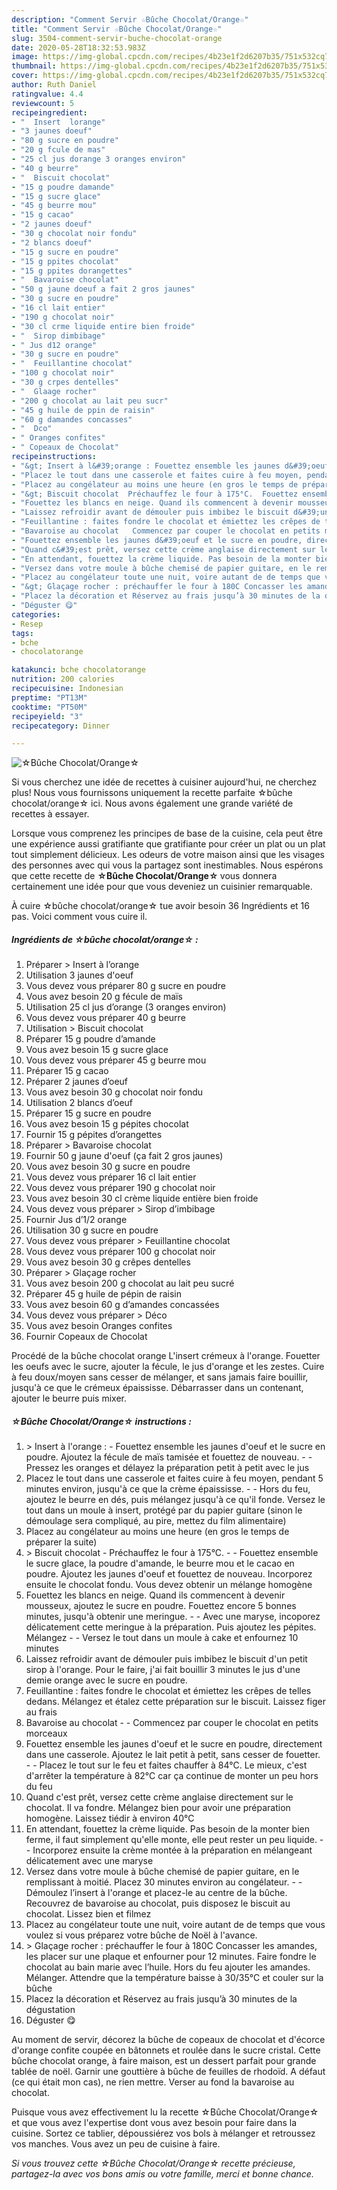 ```yaml
---
description: "Comment Servir ☆Bûche Chocolat/Orange☆"
title: "Comment Servir ☆Bûche Chocolat/Orange☆"
slug: 3504-comment-servir-buche-chocolat-orange
date: 2020-05-28T18:32:53.983Z
image: https://img-global.cpcdn.com/recipes/4b23e1f2d6207b35/751x532cq70/☆buche-chocolatorange☆-photo-principale-de-la-recette.jpg
thumbnail: https://img-global.cpcdn.com/recipes/4b23e1f2d6207b35/751x532cq70/☆buche-chocolatorange☆-photo-principale-de-la-recette.jpg
cover: https://img-global.cpcdn.com/recipes/4b23e1f2d6207b35/751x532cq70/☆buche-chocolatorange☆-photo-principale-de-la-recette.jpg
author: Ruth Daniel
ratingvalue: 4.4
reviewcount: 5
recipeingredient:
- "  Insert  lorange"
- "3 jaunes doeuf"
- "80 g sucre en poudre"
- "20 g fcule de mas"
- "25 cl jus dorange 3 oranges environ"
- "40 g beurre"
- "  Biscuit chocolat"
- "15 g poudre damande"
- "15 g sucre glace"
- "45 g beurre mou"
- "15 g cacao"
- "2 jaunes doeuf"
- "30 g chocolat noir fondu"
- "2 blancs doeuf"
- "15 g sucre en poudre"
- "15 g ppites chocolat"
- "15 g ppites dorangettes"
- "  Bavaroise chocolat"
- "50 g jaune doeuf a fait 2 gros jaunes"
- "30 g sucre en poudre"
- "16 cl lait entier"
- "190 g chocolat noir"
- "30 cl crme liquide entire bien froide"
- "  Sirop dimbibage"
- " Jus d12 orange"
- "30 g sucre en poudre"
- "  Feuillantine chocolat"
- "100 g chocolat noir"
- "30 g crpes dentelles"
- "  Glaage rocher"
- "200 g chocolat au lait peu sucr"
- "45 g huile de ppin de raisin"
- "60 g damandes concasses"
- "  Dco"
- " Oranges confites"
- " Copeaux de Chocolat"
recipeinstructions:
- "&gt; Insert à l&#39;orange : Fouettez ensemble les jaunes d&#39;oeuf et le sucre en poudre. Ajoutez la fécule de maïs tamisée et fouettez de nouveau.  Pressez les oranges et délayez la préparation petit à petit avec le jus"
- "Placez le tout dans une casserole et faites cuire à feu moyen, pendant 5 minutes environ, jusqu&#39;à ce que la crème épaississe.  Hors du feu, ajoutez le beurre en dés, puis mélangez jusqu&#39;à ce qu&#39;il fonde. Versez le tout dans un moule à insert, protégé par du papier guitare (sinon le démoulage sera compliqué, au pire, mettez du film alimentaire)"
- "Placez au congélateur au moins une heure (en gros le temps de préparer la suite)"
- "&gt; Biscuit chocolat  Préchauffez le four à 175°C.  Fouettez ensemble le sucre glace, la poudre d&#39;amande, le beurre mou et le cacao en poudre. Ajoutez les jaunes d&#39;oeuf et fouettez de nouveau. Incorporez ensuite le chocolat fondu. Vous devez obtenir un mélange homogène"
- "Fouettez les blancs en neige. Quand ils commencent à devenir mousseux, ajoutez le sucre en poudre. Fouettez encore 5 bonnes minutes, jusqu&#39;à obtenir une meringue.  Avec une maryse, incoporez délicatement cette meringue à la préparation. Puis ajoutez les pépites. Mélangez   Versez le tout dans un moule à cake et enfournez 10 minutes"
- "Laissez refroidir avant de démouler puis imbibez le biscuit d&#39;un petit sirop à l&#39;orange. Pour le faire, j&#39;ai fait bouillir 3 minutes le jus d&#39;une demie orange avec le sucre en poudre."
- "Feuillantine : faites fondre le chocolat et émiettez les crêpes de telles dedans. Mélangez et étalez cette préparation sur le biscuit. Laissez figer au frais"
- "Bavaroise au chocolat   Commencez par couper le chocolat en petits morceaux"
- "Fouettez ensemble les jaunes d&#39;oeuf et le sucre en poudre, directement dans une casserole. Ajoutez le lait petit à petit, sans cesser de fouetter.  Placez le tout sur le feu et faites chauffer à 84°C. Le mieux, c&#39;est d&#39;arrêter la température à 82°C car ça continue de monter un peu hors du feu"
- "Quand c&#39;est prêt, versez cette crème anglaise directement sur le chocolat. Il va fondre. Mélangez bien pour avoir une préparation homogène. Laissez tiédir à environ 40°C"
- "En attendant, fouettez la crème liquide. Pas besoin de la monter bien ferme, il faut simplement qu&#39;elle monte, elle peut rester un peu liquide.  Incorporez ensuite la crème montée à la préparation en mélangeant délicatement avec une maryse"
- "Versez dans votre moule à bûche chemisé de papier guitare, en le remplissant à moitié. Placez 30 minutes environ au congélateur.   Démoulez l’insert à l&#39;orange et placez-le au centre de la bûche. Recouvrez de bavaroise au chocolat, puis disposez le biscuit au chocolat. Lissez bien et filmez"
- "Placez au congélateur toute une nuit, voire autant de de temps que vous voulez si vous préparez votre bûche de Noël à l&#39;avance."
- "&gt; Glaçage rocher : préchauffer le four à 180C Concasser les amandes, les placer sur une plaque et enfourner pour 12 minutes. Faire fondre le chocolat au bain marie avec l’huile. Hors du feu ajouter les amandes. Mélanger. Attendre que la température baisse à 30/35°C et couler sur la bûche"
- "Placez la décoration et Réservez au frais jusqu’à 30 minutes de la dégustation"
- "Déguster 😋"
categories:
- Resep
tags:
- bche
- chocolatorange

katakunci: bche chocolatorange 
nutrition: 200 calories
recipecuisine: Indonesian
preptime: "PT13M"
cooktime: "PT50M"
recipeyield: "3"
recipecategory: Dinner

---
```



![☆Bûche Chocolat/Orange☆](https://img-global.cpcdn.com/recipes/4b23e1f2d6207b35/751x532cq70/☆buche-chocolatorange☆-photo-principale-de-la-recette.jpg)

Si vous cherchez une idée de recettes à cuisiner aujourd'hui, ne cherchez plus! Nous vous fournissons uniquement la recette parfaite ☆bûche chocolat/orange☆ ici. Nous avons également une grande variété de recettes à essayer.

Lorsque vous comprenez les principes de base de la cuisine, cela peut être une expérience aussi gratifiante que gratifiante pour créer un plat ou un plat tout simplement délicieux. Les odeurs de votre maison ainsi que les visages des personnes avec qui vous la partagez sont inestimables. Nous espérons que cette recette de <strong> ☆Bûche Chocolat/Orange☆ </strong> vous donnera certainement une idée pour que vous deveniez un cuisinier remarquable.

<!--inarticleads1-->

À cuire ☆bûche chocolat/orange☆ tue avoir besoin 36 Ingrédients et 16 pas. Voici comment vous cuire il.

##### Ingrédients de ☆bûche chocolat/orange☆ :

1. Préparer  &gt; Insert à l’orange
1. Utilisation 3 jaunes d&#39;oeuf
1. Vous devez vous préparer 80 g sucre en poudre
1. Vous avez besoin 20 g fécule de maïs
1. Utilisation 25 cl jus d’orange (3 oranges environ)
1. Vous devez vous préparer 40 g beurre
1. Utilisation  &gt; Biscuit chocolat
1. Préparer 15 g poudre d’amande
1. Vous avez besoin 15 g sucre glace
1. Vous devez vous préparer 45 g beurre mou
1. Préparer 15 g cacao
1. Préparer 2 jaunes d’oeuf
1. Vous avez besoin 30 g chocolat noir fondu
1. Utilisation 2 blancs d’oeuf
1. Préparer 15 g sucre en poudre
1. Vous avez besoin 15 g pépites chocolat
1. Fournir 15 g pépites d’orangettes
1. Préparer  &gt; Bavaroise chocolat
1. Fournir 50 g jaune d&#39;oeuf (ça fait 2 gros jaunes)
1. Vous avez besoin 30 g sucre en poudre
1. Vous devez vous préparer 16 cl lait entier
1. Vous devez vous préparer 190 g chocolat noir
1. Vous avez besoin 30 cl crème liquide entière bien froide
1. Vous devez vous préparer  &gt; Sirop d’imbibage
1. Fournir  Jus d’1/2 orange
1. Utilisation 30 g sucre en poudre
1. Vous devez vous préparer  &gt; Feuillantine chocolat
1. Vous devez vous préparer 100 g chocolat noir
1. Vous avez besoin 30 g crêpes dentelles
1. Préparer  &gt; Glaçage rocher
1. Vous avez besoin 200 g chocolat au lait peu sucré
1. Préparer 45 g huile de pépin de raisin
1. Vous avez besoin 60 g d’amandes concassées
1. Vous devez vous préparer  &gt; Déco
1. Vous avez besoin  Oranges confites
1. Fournir  Copeaux de Chocolat


Procédé de la bûche chocolat orange L&#39;insert crémeux à l&#39;orange. Fouetter les oeufs avec le sucre, ajouter la fécule, le jus d&#39;orange et les zestes. Cuire à feu doux/moyen sans cesser de mélanger, et sans jamais faire bouillir, jusqu&#39;à ce que le crémeux épaississe. Débarrasser dans un contenant, ajouter le beurre puis mixer. 

<!--inarticleads2-->

##### ☆Bûche Chocolat/Orange☆ instructions :

1. &gt; Insert à l&#39;orange : - Fouettez ensemble les jaunes d&#39;oeuf et le sucre en poudre. Ajoutez la fécule de maïs tamisée et fouettez de nouveau. -  - Pressez les oranges et délayez la préparation petit à petit avec le jus
1. Placez le tout dans une casserole et faites cuire à feu moyen, pendant 5 minutes environ, jusqu&#39;à ce que la crème épaississe. -  - Hors du feu, ajoutez le beurre en dés, puis mélangez jusqu&#39;à ce qu&#39;il fonde. Versez le tout dans un moule à insert, protégé par du papier guitare (sinon le démoulage sera compliqué, au pire, mettez du film alimentaire)
1. Placez au congélateur au moins une heure (en gros le temps de préparer la suite)
1. &gt; Biscuit chocolat  - Préchauffez le four à 175°C. -  - Fouettez ensemble le sucre glace, la poudre d&#39;amande, le beurre mou et le cacao en poudre. Ajoutez les jaunes d&#39;oeuf et fouettez de nouveau. Incorporez ensuite le chocolat fondu. Vous devez obtenir un mélange homogène
1. Fouettez les blancs en neige. Quand ils commencent à devenir mousseux, ajoutez le sucre en poudre. Fouettez encore 5 bonnes minutes, jusqu&#39;à obtenir une meringue. -  - Avec une maryse, incoporez délicatement cette meringue à la préparation. Puis ajoutez les pépites. Mélangez  -  - Versez le tout dans un moule à cake et enfournez 10 minutes
1. Laissez refroidir avant de démouler puis imbibez le biscuit d&#39;un petit sirop à l&#39;orange. Pour le faire, j&#39;ai fait bouillir 3 minutes le jus d&#39;une demie orange avec le sucre en poudre.
1. Feuillantine : faites fondre le chocolat et émiettez les crêpes de telles dedans. Mélangez et étalez cette préparation sur le biscuit. Laissez figer au frais
1. Bavaroise au chocolat  -  - Commencez par couper le chocolat en petits morceaux
1. Fouettez ensemble les jaunes d&#39;oeuf et le sucre en poudre, directement dans une casserole. Ajoutez le lait petit à petit, sans cesser de fouetter. -  - Placez le tout sur le feu et faites chauffer à 84°C. Le mieux, c&#39;est d&#39;arrêter la température à 82°C car ça continue de monter un peu hors du feu
1. Quand c&#39;est prêt, versez cette crème anglaise directement sur le chocolat. Il va fondre. Mélangez bien pour avoir une préparation homogène. Laissez tiédir à environ 40°C
1. En attendant, fouettez la crème liquide. Pas besoin de la monter bien ferme, il faut simplement qu&#39;elle monte, elle peut rester un peu liquide. -  - Incorporez ensuite la crème montée à la préparation en mélangeant délicatement avec une maryse
1. Versez dans votre moule à bûche chemisé de papier guitare, en le remplissant à moitié. Placez 30 minutes environ au congélateur.  -  - Démoulez l’insert à l&#39;orange et placez-le au centre de la bûche. Recouvrez de bavaroise au chocolat, puis disposez le biscuit au chocolat. Lissez bien et filmez
1. Placez au congélateur toute une nuit, voire autant de de temps que vous voulez si vous préparez votre bûche de Noël à l&#39;avance.
1. &gt; Glaçage rocher : préchauffer le four à 180C Concasser les amandes, les placer sur une plaque et enfourner pour 12 minutes. Faire fondre le chocolat au bain marie avec l’huile. Hors du feu ajouter les amandes. Mélanger. Attendre que la température baisse à 30/35°C et couler sur la bûche
1. Placez la décoration et Réservez au frais jusqu’à 30 minutes de la dégustation
1. Déguster 😋


Au moment de servir, décorez la bûche de copeaux de chocolat et d&#39;écorce d&#39;orange confite coupée en bâtonnets et roulée dans le sucre cristal. Cette bûche chocolat orange, à faire maison, est un dessert parfait pour grande tablée de noël. Garnir une gouttière à bûche de feuilles de rhodoïd. A défaut (ce qui était mon cas), ne rien mettre. Verser au fond la bavaroise au chocolat. 

<!--inarticleads1-->

<p>
Puisque vous avez effectivement lu la recette ☆Bûche Chocolat/Orange☆ et que vous avez l'expertise dont vous avez besoin pour faire dans la cuisine. Sortez ce tablier, dépoussiérez vos bols à mélanger et retroussez vos manches. Vous avez un peu de cuisine à faire.
</p>

<p>
<i>Si vous trouvez cette ☆Bûche Chocolat/Orange☆ recette précieuse, partagez-la avec vos bons amis ou votre famille, merci et bonne chance.</i>
</p>
